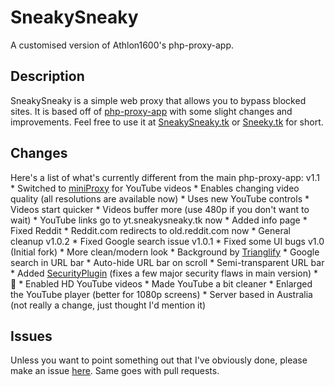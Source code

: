 # SneakySneaky
A customised version of Athlon1600's php-proxy-app.


## Description
SneakySneaky is a simple web proxy that allows you to bypass blocked sites. It is based off of [php-proxy-app](https://github.com/Athlon1600/php-proxy-app) with some slight changes and improvements. Feel free to use it at [SneakySneaky.tk](https://sneakysneaky.tk) or [Sneeky.tk](https://sneeky.tk) for short.


## Changes
Here's a list of what's currently different from the main php-proxy-app:
v1.1
    * Switched to [miniProxy](https://github.com/joshdick/miniProxy) for YouTube videos
        * Enables changing video quality (all resolutions are available now)
        * Uses new YouTube controls
        * Videos start quicker
        * Videos buffer more (use 480p if you don't want to wait)
        * YouTube links go to yt.sneakysneaky.tk now
    * Added info page
    * Fixed Reddit
        * Reddit.com redirects to old.reddit.com now
    * General cleanup
v1.0.2
    * Fixed Google search issue
v1.0.1
    * Fixed some UI bugs
v1.0 (Initial fork)
    * More clean/modern look
    * Background by [Trianglify](https://github.com/qrohlf/trianglify)
    * Google search in URL bar
    * Auto-hide URL bar on scroll
    * Semi-transparent URL bar
    * Added [SecurityPlugin](https://github.com/Athlon1600/php-proxy-plugin-bundle/pull/2) (fixes a few major security flaws in main version)
    * 🌽
    * Enabled HD YouTube videos
    * Made YouTube a bit cleaner
    * Enlarged the YouTube player (better for 1080p screens)
    * Server based in Australia (not really a change, just thought I'd mention it)


## Issues
Unless you want to point something out that I've obviously done, please make an issue [here](https://github.com/Athlon1600/php-proxy-app/issues). Same goes with pull requests.
